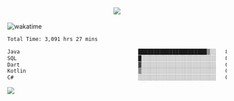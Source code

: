 <h1 align="center">
  <img src="https://readme-typing-svg.herokuapp.com/?font=Righteous&size=35&center=true&vCenter=true&width=500&height=70&duration=4000&lines=Hi!+%F0%9F%91%8B+I%27m+Ali%20Osman!;" />
</h1>


![wakatime](https://wakatime.com/share/@aliosmanoktar/3a8ffe71-6da4-4964-913b-2f09afbe53bf.svg?cache=none)
<!--START_SECTION:waka-->

```txt
Total Time: 3,091 hrs 27 mins

Java                                      ██████████████████████▒░░   89.29 %
SQL                                       █░░░░░░░░░░░░░░░░░░░░░░░░   04.29 %
Dart                                      ▓░░░░░░░░░░░░░░░░░░░░░░░░   02.25 %
Kotlin                                    ▒░░░░░░░░░░░░░░░░░░░░░░░░   00.71 %
C#                                        ░░░░░░░░░░░░░░░░░░░░░░░░░   00.66 %
```

<!--END_SECTION:waka-->

<img src="https://profile-counter.glitch.me/aliosmanoktar/count.svg" />

